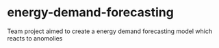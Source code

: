 # energy-demand-forecasting
Team project aimed to create a energy demand forecasting model which reacts to anomolies 
